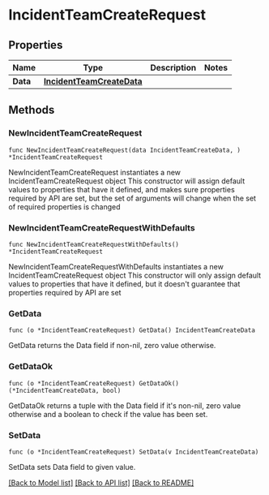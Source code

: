 # IncidentTeamCreateRequest

## Properties

Name | Type | Description | Notes
------------ | ------------- | ------------- | -------------
**Data** | [**IncidentTeamCreateData**](IncidentTeamCreateData.md) |  | 

## Methods

### NewIncidentTeamCreateRequest

`func NewIncidentTeamCreateRequest(data IncidentTeamCreateData, ) *IncidentTeamCreateRequest`

NewIncidentTeamCreateRequest instantiates a new IncidentTeamCreateRequest object
This constructor will assign default values to properties that have it defined,
and makes sure properties required by API are set, but the set of arguments
will change when the set of required properties is changed

### NewIncidentTeamCreateRequestWithDefaults

`func NewIncidentTeamCreateRequestWithDefaults() *IncidentTeamCreateRequest`

NewIncidentTeamCreateRequestWithDefaults instantiates a new IncidentTeamCreateRequest object
This constructor will only assign default values to properties that have it defined,
but it doesn't guarantee that properties required by API are set

### GetData

`func (o *IncidentTeamCreateRequest) GetData() IncidentTeamCreateData`

GetData returns the Data field if non-nil, zero value otherwise.

### GetDataOk

`func (o *IncidentTeamCreateRequest) GetDataOk() (*IncidentTeamCreateData, bool)`

GetDataOk returns a tuple with the Data field if it's non-nil, zero value otherwise
and a boolean to check if the value has been set.

### SetData

`func (o *IncidentTeamCreateRequest) SetData(v IncidentTeamCreateData)`

SetData sets Data field to given value.



[[Back to Model list]](../README.md#documentation-for-models) [[Back to API list]](../README.md#documentation-for-api-endpoints) [[Back to README]](../README.md)


